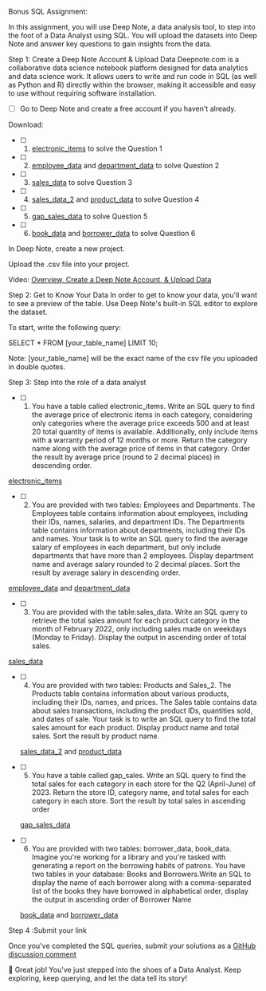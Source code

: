 Bonus SQL Assignment:

In this assignment, you will use Deep Note, a data analysis tool, to step into the foot of a Data Analyst using SQL. You will upload the datasets into Deep Note and answer key questions to gain insights from the data.

Step 1: Create a Deep Note Account & Upload Data
Deepnote.com is a collaborative data science notebook platform designed for data analytics and data science work. It allows users to write and run code in SQL (as well as Python and R) directly within the browser, making it accessible and easy to use without requiring software installation.

- [ ] Go to Deep Note and create a free account if you haven't already.
 
 Download:
 
- [ ] 1. [electronic_items](https://github.com/ABura22/data-analytics-winter-2025/blob/main/module_3/bonus_assignment/electronic_items.csv) to solve the Question 1

- [ ] 2. [employee_data](https://github.com/ABura22/data-analytics-winter-2025/blob/main/module_3/bonus_assignment/employee_data.csv) and [department_data](https://github.com/ABura22/data-analytics-winter-2025/blob/main/module_3/bonus_assignment/department_data.csv) to solve Question 2

- [ ] 3. [sales_data](https://github.com/ABura22/data-analytics-winter-2025/blob/main/module_3/bonus_assignment/sales_data.csv)  to solve Question 3

- [ ] 4. [sales_data_2](https://github.com/ABura22/data-analytics-winter-2025/blob/main/module_3/bonus_assignment/sales_data_2.csv)  and [product_data](https://github.com/ABura22/data-analytics-winter-2025/blob/main/module_3/bonus_assignment/product_data.csv) to solve Question 4

- [ ] 5. [gap_sales_data](https://github.com/ABura22/data-analytics-winter-2025/blob/main/module_3/bonus_assignment/gap_sales_data.csv) to solve Question 5

- [ ] 6. [book_data](https://github.com/ABura22/data-analytics-winter-2025/blob/main/module_3/bonus_assignment/book_data.csv) and [borrower_data](https://github.com/ABura22/data-analytics-winter-2025/blob/main/module_3/bonus_assignment/borrower_data.csv) to solve Question 6


 In Deep Note, create a new project.
 
 Upload the .csv file into your project.
 
Video: [Overview, Create a Deep Note Account, & Upload Data](https://www.loom.com/share/5fc400d191dd414088c900cadbc439e5?sid=80486bf3-c3b9-400d-897e-f8f82eabd741) 

Step 2: Get to Know Your Data
In order to get to know your data, you'll want to see a preview of the table. Use Deep Note's built-in SQL editor to explore the dataset.



To start, write the following query:

 SELECT
    *
 FROM [your_table_name]
 LIMIT 10;
 
Note: [your_table_name] will be the exact name of the csv file you uploaded in double quotes.


Step 3: Step into the role of a data analyst

- [ ] 1. You have a table called electronic_items. Write an SQL query to find the average price of electronic items in each category, considering only categories where the average price exceeds 500 and at least 20 total quantity of items is available. Additionally, only include items with a warranty period of 12 months or more. Return the category name along with the average price of items in that category. Order the result by average price (round to 2 decimal places) in descending order.

 [electronic_items](https://github.com/ABura22/data-analytics-winter-2025/blob/main/module_3/bonus_assignment/electronic_items.csv)

- [ ] 2. You are provided with two tables: Employees and Departments. The Employees table contains information about employees, including their IDs, names, salaries, and department IDs. The Departments table contains information about departments, including their IDs and names. Your task is to write an SQL query to find the average salary of employees in each department, but only include departments that have more than 2 employees. Display department name and average salary rounded to 2 decimal places. Sort the result by average salary in descending order.
  
[employee_data](https://github.com/ABura22/data-analytics-winter-2025/blob/main/module_3/bonus_assignment/employee_data.csv) and [department_data](https://github.com/ABura22/data-analytics-winter-2025/blob/main/module_3/bonus_assignment/department_data.csv)

- [ ] 3. You are provided with the table:sales_data. Write an SQL query to retrieve the total sales amount for each product category in the month of February 2022, only including sales made on weekdays (Monday to Friday). Display the output in ascending order of total sales.

[sales_data](https://github.com/ABura22/data-analytics-winter-2025/blob/main/module_3/bonus_assignment/sales_data.csv)

- [ ] 4. You are provided with two tables: Products and Sales_2. The Products table contains information about various products, including their IDs, names, and prices. The Sales table contains data about sales transactions, including the product IDs, quantities sold, and dates of sale. Your task is to write an SQL query to find the total sales amount for each product. Display product name and total sales. Sort the result by product name.

  [sales_data_2](https://github.com/ABura22/data-analytics-winter-2025/blob/main/module_3/bonus_assignment/sales_data_2.csv)  and [product_data](https://github.com/ABura22/data-analytics-winter-2025/blob/main/module_3/bonus_assignment/product_data.csv)
   
- [ ] 5. You have a table called gap_sales. Write an SQL query to find the total sales for each category in each store for the Q2 (April-June) of 2023. Return the store ID, category name, and total sales for each category in each store. Sort the result by total sales in ascending order

   [gap_sales_data](https://github.com/ABura22/data-analytics-winter-2025/blob/main/module_3/bonus_assignment/gap_sales_data.csv)

- [ ] 6. You are provided with two tables: borrower_data, book_data. Imagine you're working for a library and you're tasked with generating a report on the borrowing habits of patrons. You have two tables in your database: Books and Borrowers.Write an SQL to display the name of each borrower along with a comma-separated list of the books they have borrowed in alphabetical order, display the output in ascending order of Borrower Name

   [book_data](https://github.com/ABura22/data-analytics-winter-2025/blob/main/module_3/bonus_assignment/book_data.csv) and [borrower_data](https://github.com/ABura22/data-analytics-winter-2025/blob/main/module_3/bonus_assignment/borrower_data.csv)


Step 4 :Submit your link 

Once you've completed the SQL queries, submit your solutions as a [GitHub discussion comment](https://github.com/Tech-Moms/data-analytics-winter-2025/discussions/90) 

🚀 Great job! You've just stepped into the shoes of a Data Analyst. Keep exploring, keep querying, and let the data tell its story!
   


